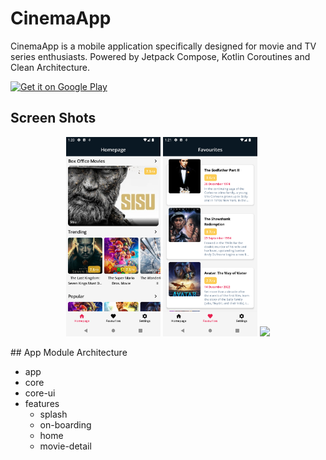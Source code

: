 # CinemaApp
<p> CinemaApp is a mobile application specifically designed for movie and TV series enthusiasts.  Powered by Jetpack Compose, Kotlin Coroutines and Clean Architecture.
</p>
<a href="https://play.google.com/store/apps/details?id=com.yunuscagliyan.cinemaapp" target="_blank"><img src="https://play.google.com/intl/en_us/badges/images/generic/en-play-badge.png" alt="Get it on Google Play" height="90"/></a>

## Screen Shots
<p align="center">
<img src="https://github.com/YunusCag/CinemaAppV3/blob/master/screenshots/Anasayfa.png?raw=true" width="30%" />
<img src="https://github.com/YunusCag/CinemaAppV3/blob/master/screenshots/Favoriler.png?raw=true" width="30%" />
<img src="https://github.com/YunusCag/CinemaAppV3/blob/master/screenshots/Detay%20Sayfas%C4%B1.png?raw=true" width="30%" />
</p>
## App Module Architecture
<div>
  <ul>
     <li>app</li>
    <li>core</li>
     <li>core-ui</li>
    <li>features
        <ul>
           <li> splash</li>
           <li> on-boarding</li>
           <li> home</li>
           <li> movie-detail</li>
        </ul>
     </p>
     </li>
     
   </ul>
   </div>
